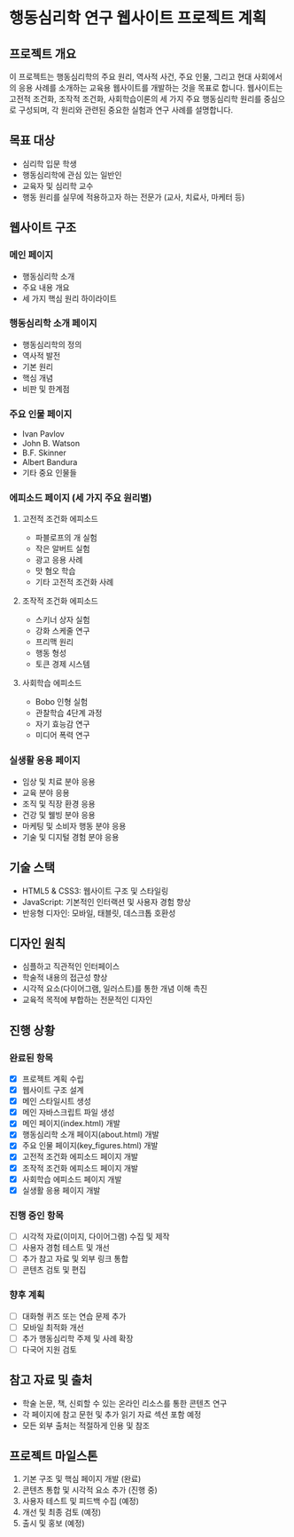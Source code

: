 # 행동심리학 연구 웹사이트 프로젝트 계획

## 프로젝트 개요
이 프로젝트는 행동심리학의 주요 원리, 역사적 사건, 주요 인물, 그리고 현대 사회에서의 응용 사례를 소개하는 교육용 웹사이트를 개발하는 것을 목표로 합니다. 웹사이트는 고전적 조건화, 조작적 조건화, 사회학습이론의 세 가지 주요 행동심리학 원리를 중심으로 구성되며, 각 원리와 관련된 중요한 실험과 연구 사례를 설명합니다.

## 목표 대상
- 심리학 입문 학생
- 행동심리학에 관심 있는 일반인
- 교육자 및 심리학 교수
- 행동 원리를 실무에 적용하고자 하는 전문가 (교사, 치료사, 마케터 등)

## 웹사이트 구조

### 메인 페이지
- 행동심리학 소개
- 주요 내용 개요
- 세 가지 핵심 원리 하이라이트

### 행동심리학 소개 페이지
- 행동심리학의 정의
- 역사적 발전
- 기본 원리
- 핵심 개념
- 비판 및 한계점

### 주요 인물 페이지
- Ivan Pavlov
- John B. Watson
- B.F. Skinner
- Albert Bandura
- 기타 중요 인물들

### 에피소드 페이지 (세 가지 주요 원리별)
1. 고전적 조건화 에피소드
   - 파블로프의 개 실험
   - 작은 알버트 실험
   - 광고 응용 사례
   - 맛 혐오 학습
   - 기타 고전적 조건화 사례

2. 조작적 조건화 에피소드
   - 스키너 상자 실험
   - 강화 스케줄 연구
   - 프리맥 원리
   - 행동 형성
   - 토큰 경제 시스템

3. 사회학습 에피소드
   - Bobo 인형 실험
   - 관찰학습 4단계 과정
   - 자기 효능감 연구
   - 미디어 폭력 연구

### 실생활 응용 페이지
- 임상 및 치료 분야 응용
- 교육 분야 응용
- 조직 및 직장 환경 응용
- 건강 및 웰빙 분야 응용
- 마케팅 및 소비자 행동 분야 응용
- 기술 및 디지털 경험 분야 응용

## 기술 스택
- HTML5 & CSS3: 웹사이트 구조 및 스타일링
- JavaScript: 기본적인 인터랙션 및 사용자 경험 향상
- 반응형 디자인: 모바일, 태블릿, 데스크톱 호환성

## 디자인 원칙
- 심플하고 직관적인 인터페이스
- 학술적 내용의 접근성 향상
- 시각적 요소(다이어그램, 일러스트)를 통한 개념 이해 촉진
- 교육적 목적에 부합하는 전문적인 디자인

## 진행 상황

### 완료된 항목
- [x] 프로젝트 계획 수립
- [x] 웹사이트 구조 설계
- [x] 메인 스타일시트 생성
- [x] 메인 자바스크립트 파일 생성
- [x] 메인 페이지(index.html) 개발
- [x] 행동심리학 소개 페이지(about.html) 개발
- [x] 주요 인물 페이지(key_figures.html) 개발
- [x] 고전적 조건화 에피소드 페이지 개발
- [x] 조작적 조건화 에피소드 페이지 개발
- [x] 사회학습 에피소드 페이지 개발
- [x] 실생활 응용 페이지 개발

### 진행 중인 항목
- [ ] 시각적 자료(이미지, 다이어그램) 수집 및 제작
- [ ] 사용자 경험 테스트 및 개선
- [ ] 추가 참고 자료 및 외부 링크 통합
- [ ] 콘텐츠 검토 및 편집

### 향후 계획
- [ ] 대화형 퀴즈 또는 연습 문제 추가
- [ ] 모바일 최적화 개선
- [ ] 추가 행동심리학 주제 및 사례 확장
- [ ] 다국어 지원 검토

## 참고 자료 및 출처
- 학술 논문, 책, 신뢰할 수 있는 온라인 리소스를 통한 콘텐츠 연구
- 각 페이지에 참고 문헌 및 추가 읽기 자료 섹션 포함 예정
- 모든 외부 출처는 적절하게 인용 및 참조

## 프로젝트 마일스톤
1. 기본 구조 및 핵심 페이지 개발 (완료)
2. 콘텐츠 통합 및 시각적 요소 추가 (진행 중)
3. 사용자 테스트 및 피드백 수집 (예정)
4. 개선 및 최종 검토 (예정)
5. 출시 및 홍보 (예정)